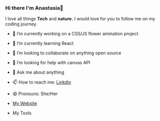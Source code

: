 ### Hi there I'm Anastasia👋

I love all things **Tech** and **nature.**  I would love for you to follow me on my coding journey.



- 🔭 I’m currently working on a CSS/JS flower animation project
- 🌱 I’m currently learning React
- 👯 I’m looking to collaborate on anything open source
- 🤔 I’m looking for help with canvas API
- 💬 Ask me about anything
- 📫 How to reach me: [Linkdin](https://www.linkedin.com/in/anastasiasirman/)
- 😄 Pronouns: She/Her
- [My Website](https://anastasiasirman.com/)

- My Tools
<style>
  .container{
display: flex;
  align-items: center;
  justify-content: center;
  <style>
<div class='container'>
<img src="https://anastasiasirman.com/images/css.png" width="50" height="50" /> 
<img src="https://anastasiasirman.com/images/jslogo.svg)" width="50" height="50" /> 
<img src="https://anastasiasirman.com/images/html5.webp" width="50" height="50" /> 
 </div>


